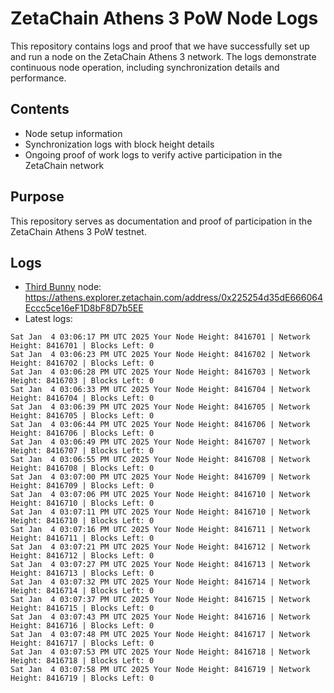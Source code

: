 # ZetaChain Athens 3 PoW Node Logs
This repository contains logs and proof that we have successfully set up and run a node on the ZetaChain Athens 3 network. The logs demonstrate continuous node operation, including synchronization details and performance.

## Contents
- Node setup information
- Synchronization logs with block height details
- Ongoing proof of work logs to verify active participation in the ZetaChain network

## Purpose
This repository serves as documentation and proof of participation in the ZetaChain Athens 3 PoW testnet.

## Logs

- [Third Bunny](https://thirdbunny.xyz/) node: https://athens.explorer.zetachain.com/address/0x225254d35dE666064Eccc5ce16eF1D8bF8D7b5EE
- Latest logs:
```
Sat Jan  4 03:06:17 PM UTC 2025 Your Node Height: 8416701 | Network Height: 8416701 | Blocks Left: 0
Sat Jan  4 03:06:23 PM UTC 2025 Your Node Height: 8416702 | Network Height: 8416702 | Blocks Left: 0
Sat Jan  4 03:06:28 PM UTC 2025 Your Node Height: 8416703 | Network Height: 8416703 | Blocks Left: 0
Sat Jan  4 03:06:33 PM UTC 2025 Your Node Height: 8416704 | Network Height: 8416704 | Blocks Left: 0
Sat Jan  4 03:06:39 PM UTC 2025 Your Node Height: 8416705 | Network Height: 8416705 | Blocks Left: 0
Sat Jan  4 03:06:44 PM UTC 2025 Your Node Height: 8416706 | Network Height: 8416706 | Blocks Left: 0
Sat Jan  4 03:06:49 PM UTC 2025 Your Node Height: 8416707 | Network Height: 8416707 | Blocks Left: 0
Sat Jan  4 03:06:55 PM UTC 2025 Your Node Height: 8416708 | Network Height: 8416708 | Blocks Left: 0
Sat Jan  4 03:07:00 PM UTC 2025 Your Node Height: 8416709 | Network Height: 8416709 | Blocks Left: 0
Sat Jan  4 03:07:06 PM UTC 2025 Your Node Height: 8416710 | Network Height: 8416710 | Blocks Left: 0
Sat Jan  4 03:07:11 PM UTC 2025 Your Node Height: 8416710 | Network Height: 8416710 | Blocks Left: 0
Sat Jan  4 03:07:16 PM UTC 2025 Your Node Height: 8416711 | Network Height: 8416711 | Blocks Left: 0
Sat Jan  4 03:07:21 PM UTC 2025 Your Node Height: 8416712 | Network Height: 8416712 | Blocks Left: 0
Sat Jan  4 03:07:27 PM UTC 2025 Your Node Height: 8416713 | Network Height: 8416713 | Blocks Left: 0
Sat Jan  4 03:07:32 PM UTC 2025 Your Node Height: 8416714 | Network Height: 8416714 | Blocks Left: 0
Sat Jan  4 03:07:37 PM UTC 2025 Your Node Height: 8416715 | Network Height: 8416715 | Blocks Left: 0
Sat Jan  4 03:07:43 PM UTC 2025 Your Node Height: 8416716 | Network Height: 8416716 | Blocks Left: 0
Sat Jan  4 03:07:48 PM UTC 2025 Your Node Height: 8416717 | Network Height: 8416717 | Blocks Left: 0
Sat Jan  4 03:07:53 PM UTC 2025 Your Node Height: 8416718 | Network Height: 8416718 | Blocks Left: 0
Sat Jan  4 03:07:58 PM UTC 2025 Your Node Height: 8416719 | Network Height: 8416719 | Blocks Left: 0
```
